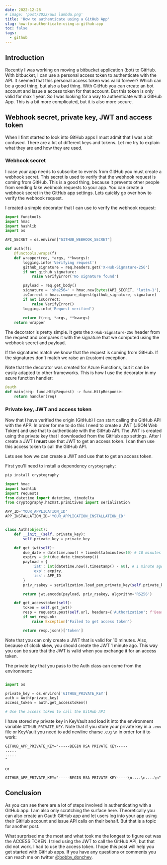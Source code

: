 ```yaml
---
date: 2022-12-28
# image: 'post/2022/aws lambda.png'
title: 'How to authenticate using a GitHub App'
slug: how-to-authenticate-using-a-github-app
toc: false
tags:
  - github
---
```


## Introduction

Recently I was working on moving a bitbucket application (bot) to GitHub. With bitbucket, I can use a personal access token to authenticate with the API. It seemed that this personal access token was valid forever? Which can be a good thing, but also a bad thing. With GitHub you can create an bot account and issue a access token for that account. But this token is only valid for max 1 year. So I was looking for a way to authenticate with a GitHub App. This is a bit more complicated, but it is also more secure.

## Webhook secret, private key, JWT and access token

When I first started to look into GitHub apps I must admit that I was a bit confused. There are a lot of different keys and tokens. Let me try to explain what they are and how they are used.


### Webhook secret

I case your app needs to subscribe to events from GitHub you must create a webhook secret. This secret is used to verify that the webhook request is coming from GitHub. This is a good thing, because it prevents other people from sending fake webhook requests to your app. You can create a webhook secret in the GitHub app settings. Lets quickly go over how to verify the webhook request. 

I created a simple decorator that I can use to verify the webhook request:


```python
import functools
import hmac
import hashlib
import os

API_SECRET = os.environ["GITHUB_WEBHOOK_SECRET"]

def auth(f):
    @functools.wraps(f)
    def wrapper(req, *args, **kwargs):
        logging.info('Verifying request')
        github_signature = req.headers.get('X-Hub-Signature-256')
        if not github_signature:
            raise VerifyError('No signature found')

        payload = req.get_body()
        signature = 'sha256=' + hmac.new(bytes(API_SECRET, 'latin-1'), msg = payload, digestmod = hashlib.sha256).hexdigest()
        isCorrect = hmac.compare_digest(github_signature, signature)
        if not isCorrect:
            raise VerifyError()
        logging.info('Request verified')
        
        return f(req, *args, **kwargs)
    return wrapper
```

The decorator is pretty simple. It gets the `X-Hub-Signature-256` header from the request and compares it with the signature that we computed using the webhook secret and payload. 

If the signatures match we know that the request is coming from GitHub. If the signatures don't match we raise an (custom) exception.

Note that the decorator was created for Azure Functions, but it can be easily adapted to other frameworks. This is how I use the decorator in my azure function handler:

```python
@auth
def main(req: func.HttpRequest) -> func.HttpResponse:
    return handler(req)
```

### Private key, JWT and access token

Now that I have verified the origin (GitHub) I can start calling the GitHub API with the APP. In order for me to do this I need to create a JWT (JSON Web Token) and use that to authenticate with the GitHub API. The JWT is created using the private key that I downloaded from the GitHub app settings. After I create a JWT I **must** use that JWT to get an access token. I can then use this access token to call the GitHub API.

Lets see how we can create a JWT and use that to get an access token.

First you'll need to install a dependency `cryptography`:

```bash
pip install cryptography
```

```python
import hmac
import hashlib
import requests
from datetime import datetime, timedelta
from cryptography.hazmat.primitives import serialization

APP_ID='YOUR_APPLICATION_ID'
APP_INSTALLATION_ID='YOUR_APPLICATION_INSTALLATION_ID'


class Auth(object):
    def __init__(self, private_key):
        self.private_key = private_key

    def get_jwt(self):
        due_date = datetime.now() + timedelta(minutes=10) # 10 minutes from now
        expiry = int(due_date.timestamp())
        payload = {
            'iat': int(datetime.now().timestamp() - 60), # 1 minute ago
            'exp': expiry,
            'iss': APP_ID
        }
        priv_rsakey = serialization.load_pem_private_key(self.private_key.encode('utf8'), password=None)

        return jwt.encode(payload, priv_rsakey, algorithm='RS256')

    def get_accesstoken(self):
        token = self.get_jwt()
        resp = requests.post(self.url, headers={'Authorization': f'Bearer {token}'})
        if not resp.ok:
            raise Exception('Failed to get access token')

        return resp.json()['token']
```

Note that you can only create a JWT that is valid for 10 minutes. Also, because of clock skew, you should create the JWT 1 minute ago. This way you can be sure that the JWT is valid when you exchange it for an access token.


The private key that you pass to the Auth class can come from the environment:

```python

import os

private_key = os.environ['GITHUB_PRIVATE_KEY']
auth = Auth(private_key)
access_token = auth.get_accesstoken()

# Use the access token to call the GitHub API

```

I have stored my private key in KeyVault and load it into the environment variable `GITHUB_PRIVATE_KEY`. Note that if you store your private key in a `.env` file or KeyVault you need to add newline charse .e.g `\n` in order for it to work:

```.env
GITHUB_APP_PRIVATE_KEY="-----BEGIN RSA PRIVATE KEY-----
.....
.....
"
```

or

```.env
GITHUB_APP_PRIVATE_KEY="-----BEGIN RSA PRIVATE KEY-----\n....\n....\n"
```


## Conclusion

As you can see there are a lot of steps involved in authenticating with a GitHub app. I am also only scratching the surface here. Theoretically you can also create an Oauth GitHub app and let users log into your app using their GitHub account and issue API calls on their behalf. But that is a topic for another post.


What surprised me the most and what took me the longest to figure out was the ACCESS TOKEN. I tried using the JWT to call the GitHub API, but that did not work. I had to use the access token. I hope this post will help you get started with GitHub apps. If you have any questions or comments you can reach me on twitter [@bobby_donchev](https://twitter.com/bobby_donchev).
